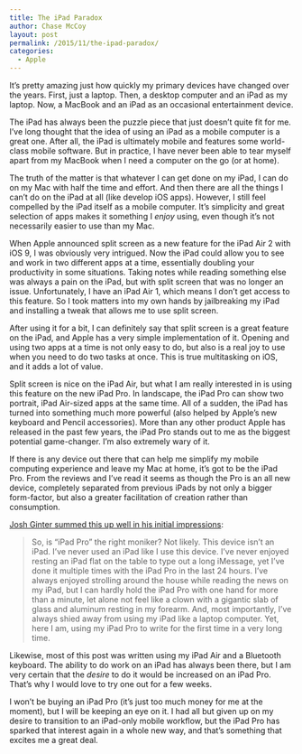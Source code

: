 ```yaml
---
title: The iPad Paradox
author: Chase McCoy
layout: post
permalink: /2015/11/the-ipad-paradox/
categories:
  - Apple
---
```

It&#8217;s pretty amazing just how quickly my primary devices have changed over the years. First, just a laptop. Then, a desktop computer and an iPad as my laptop. Now, a MacBook and an iPad as an occasional entertainment device.

The iPad has always been the puzzle piece that just doesn&#8217;t quite fit for me. I&#8217;ve long thought that the idea of using an iPad as a mobile computer is a great one. After all, the iPad is ultimately mobile and features some world-class mobile software. But in practice, I have never been able to tear myself apart from my MacBook when I need a computer on the go (or at home).

The truth of the matter is that whatever I can get done on my iPad, I can do on my Mac with half the time and effort. And then there are all the things I can&#8217;t do on the iPad at all (like develop iOS apps). However, I still feel compelled by the iPad itself as a mobile computer. It&#8217;s simplicity and great selection of apps makes it something I *enjoy* using, even though it&#8217;s not necessarily easier to use than my Mac.

When Apple announced split screen as a new feature for the iPad Air 2 with iOS 9, I was obviously very intrigued. Now the iPad could allow you to see and work in two different apps at a time, essentially doubling your productivity in some situations. Taking notes while reading something else was always a pain on the iPad, but with split screen that was no longer an issue. Unfortunately, I have an iPad Air 1, which means I don&#8217;t get access to this feature. So I took matters into my own hands by jailbreaking my iPad and installing a tweak that allows me to use split screen.

After using it for a bit, I can definitely say that split screen is a great feature on the iPad, and Apple has a very simple implementation of it. Opening and using two apps at a time is not only easy to do, but also is a real joy to use when you need to do two tasks at once. This is true multitasking on iOS, and it adds a lot of value.

Split screen is nice on the iPad Air, but what I am really interested in is using this feature on the new iPad Pro. In landscape, the iPad Pro can show two portrait, iPad Air-sized apps at the same time. All of a sudden, the iPad has turned into something much more powerful (also helped by Apple&#8217;s new keyboard and Pencil accessories). More than any other product Apple has released in the past few years, the iPad Pro stands out to me as the biggest potential game-changer. I’m also extremely wary of it.

If there is any device out there that can help me simplify my mobile computing experience and leave my Mac at home, it’s got to be the iPad Pro. From the reviews and I’ve read it seems as though the Pro is an all new device, completely separated from previous iPads by not only a bigger form-factor, but also a greater facilitation of creation rather than consumption.

[Josh Ginter summed this up well in his initial impressions][1]:

> So, is “iPad Pro” the right moniker? Not likely. This device isn’t an iPad. I’ve never used an iPad like I use this device. I’ve never enjoyed resting an iPad flat on the table to type out a long iMessage, yet I’ve done it multiple times with the iPad Pro in the last 24 hours. I’ve always enjoyed strolling around the house while reading the news on my iPad, but I can hardly hold the iPad Pro with one hand for more than a minute, let alone not feel like a clown with a gigantic slab of glass and aluminum resting in my forearm. And, most importantly, I’ve always shied away from using my iPad like a laptop computer. Yet, here I am, using my iPad Pro to write for the first time in a very long time. 

Likewise, most of this post was written using my iPad Air and a Bluetooth keyboard. The ability to do work on an iPad has always been there, but I am very certain that the *desire* to do it would be increased on an iPad Pro. That’s why I would love to try one out for a few weeks.

I won’t be buying an iPad Pro (it’s just too much money for me at the moment), but I will be keeping an eye on it. I had all but given up on my desire to transition to an iPad-only mobile workflow, but the iPad Pro has sparked that interest again in a whole new way, and that’s something that excites me a great deal.

 [1]: http://thenewsprint.co/2015/11/14/some-first-impressions-of-the-ipad-pro/